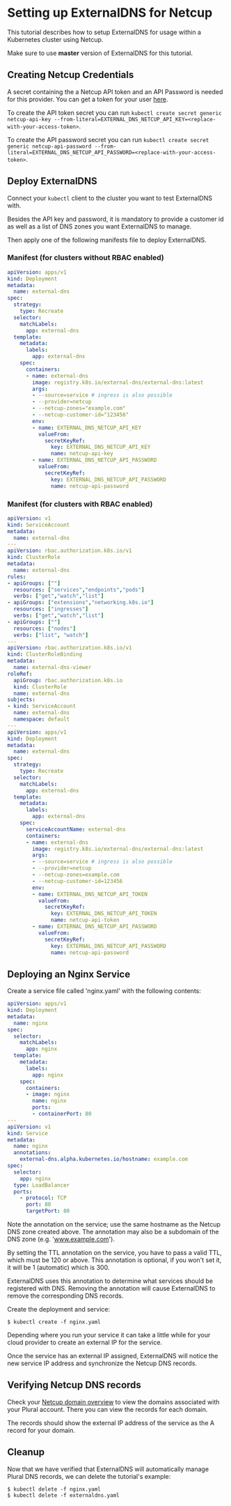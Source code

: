 # Setting up ExternalDNS for Netcup

This tutorial describes how to setup ExternalDNS for usage within a Kubernetes cluster using Netcup.

Make sure to use **master** version of ExternalDNS for this tutorial.

## Creating Netcup Credentials

A secret containing the a Netcup API token and an API Password is needed for this provider. You can get a token for your user [here](https://www.customercontrolpanel.de/daten_aendern.php?sprung=api).

To create the API token secret you can run `kubectl create secret generic netcup-api-key --from-literal=EXTERNAL_DNS_NETCUP_API_KEY=<replace-with-your-access-token>`.

To create the API password secret you can run `kubectl create secret generic netcup-api-password --from-literal=EXTERNAL_DNS_NETCUP_API_PASSWORD=<replace-with-your-access-token>`.

## Deploy ExternalDNS

Connect your `kubectl` client to the cluster you want to test ExternalDNS with.

Besides the API key and password, it is mandatory to provide a customer id as well as a list of DNS zones you want ExternalDNS to manage.

Then apply one of the following manifests file to deploy ExternalDNS.

### Manifest (for clusters without RBAC enabled)

```yaml
apiVersion: apps/v1
kind: Deployment
metadata:
  name: external-dns
spec:
  strategy:
    type: Recreate
  selector:
    matchLabels:
      app: external-dns
  template:
    metadata:
      labels:
        app: external-dns
    spec:
      containers:
      - name: external-dns
        image: registry.k8s.io/external-dns/external-dns:latest
        args:
        - --source=service # ingress is also possible
        - --provider=netcup
        - --netcup-zones="example.com"
        - --netcup-customer-id="123456"
        env:
        - name: EXTERNAL_DNS_NETCUP_API_KEY
          valueFrom:
            secretKeyRef:
              key: EXTERNAL_DNS_NETCUP_API_KEY
              name: netcup-api-key
        - name: EXTERNAL_DNS_NETCUP_API_PASSWORD
          valueFrom:
            secretKeyRef:
              key: EXTERNAL_DNS_NETCUP_API_PASSWORD
              name: netcup-api-password

```

### Manifest (for clusters with RBAC enabled)

```yaml
apiVersion: v1
kind: ServiceAccount
metadata:
  name: external-dns
---
apiVersion: rbac.authorization.k8s.io/v1
kind: ClusterRole
metadata:
  name: external-dns
rules:
- apiGroups: [""]
  resources: ["services","endpoints","pods"]
  verbs: ["get","watch","list"]
- apiGroups: ["extensions","networking.k8s.io"]
  resources: ["ingresses"]
  verbs: ["get","watch","list"]
- apiGroups: [""]
  resources: ["nodes"]
  verbs: ["list", "watch"]
---
apiVersion: rbac.authorization.k8s.io/v1
kind: ClusterRoleBinding
metadata:
  name: external-dns-viewer
roleRef:
  apiGroup: rbac.authorization.k8s.io
  kind: ClusterRole
  name: external-dns
subjects:
- kind: ServiceAccount
  name: external-dns
  namespace: default
---
apiVersion: apps/v1
kind: Deployment
metadata:
  name: external-dns
spec:
  strategy:
    type: Recreate
  selector:
    matchLabels:
      app: external-dns
  template:
    metadata:
      labels:
        app: external-dns
    spec:
      serviceAccountName: external-dns
      containers:
      - name: external-dns
        image: registry.k8s.io/external-dns/external-dns:latest
        args:
        - --source=service # ingress is also possible
        - --provider=netcup
        - --netcup-zones=example.com
        - --netcup-customer-id=123456
        env:
        - name: EXTERNAL_DNS_NETCUP_API_TOKEN
          valueFrom:
            secretKeyRef:
              key: EXTERNAL_DNS_NETCUP_API_TOKEN
              name: netcup-api-token
        - name: EXTERNAL_DNS_NETCUP_API_PASSWORD
          valueFrom:
            secretKeyRef:
              key: EXTERNAL_DNS_NETCUP_API_PASSWORD
              name: netcup-api-password
```

## Deploying an Nginx Service

Create a service file called 'nginx.yaml' with the following contents:

```yaml
apiVersion: apps/v1
kind: Deployment
metadata:
  name: nginx
spec:
  selector:
    matchLabels:
      app: nginx
  template:
    metadata:
      labels:
        app: nginx
    spec:
      containers:
      - image: nginx
        name: nginx
        ports:
        - containerPort: 80
---
apiVersion: v1
kind: Service
metadata:
  name: nginx
  annotations:
    external-dns.alpha.kubernetes.io/hostname: example.com
spec:
  selector:
    app: nginx
  type: LoadBalancer
  ports:
    - protocol: TCP
      port: 80
      targetPort: 80
```

Note the annotation on the service; use the same hostname as the Netcup DNS zone created above. The annotation may also be a subdomain
of the DNS zone (e.g. 'www.example.com').

By setting the TTL annotation on the service, you have to pass a valid TTL, which must be 120 or above.
This annotation is optional, if you won't set it, it will be 1 (automatic) which is 300.

ExternalDNS uses this annotation to determine what services should be registered with DNS.  Removing the annotation
will cause ExternalDNS to remove the corresponding DNS records.

Create the deployment and service:

```
$ kubectl create -f nginx.yaml
```

Depending where you run your service it can take a little while for your cloud provider to create an external IP for the service.

Once the service has an external IP assigned, ExternalDNS will notice the new service IP address and synchronize
the Netcup DNS records.

## Verifying Netcup DNS records

Check your [Netcup domain overview](https://www.customercontrolpanel.de/domains.php) to view the domains associated with your Plural account. There you can view the records for each domain.

The records should show the external IP address of the service as the A record for your domain.

## Cleanup

Now that we have verified that ExternalDNS will automatically manage Plural DNS records, we can delete the tutorial's example:

```
$ kubectl delete -f nginx.yaml
$ kubectl delete -f externaldns.yaml
